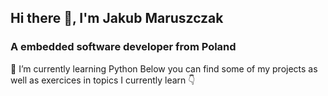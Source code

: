 ## Hi there 👋, I'm Jakub Maruszczak
### A embedded software developer from Poland
🌱 I’m currently learning Python
Below you can find some of my projects as well as exercices in topics I currently learn 👇

